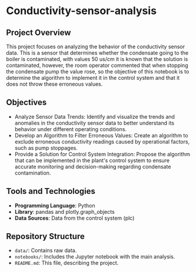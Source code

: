 # Conductivity-sensor-analysis

## Project Overview
This project focuses on analyzing the behavior of the conductivity sensor data. This is a sensor that determines whether the condensate going to the boiler is contaminated, with values 50 us/cm it is known that the solution is contaminated, however, the room operator commented that when stopping the condensate pump the value rose, so the objective of this notebook is to determine the algorithm to implement it in the control system and that it does not throw these erroneous values.

## Objectives
- Analyze Sensor Data Trends: Identify and visualize the trends and anomalies in the conductivity sensor data to better understand its behavior under different operating conditions.
- Develop an Algorithm to Filter Erroneous Values: Create an algorithm to exclude erroneous conductivity readings caused by operational factors, such as pump stoppages.
- Provide a Solution for Control System Integration: Propose the algorithm that can be implemented in the plant's control system to ensure accurate monitoring and decision-making 
  regarding condensate contamination.
  
## Tools and Technologies
- **Programming Language**: Python
- **Library**: pandas and plotly.graph_objects
- **Data Sources**: Data from the control system (plc)

## Repository Structure
- `data/`: Contains raw data.
- `notebooks/`: Includes the Jupyter notebook with the main analysis.
- `README.md`: This file, describing the project.
